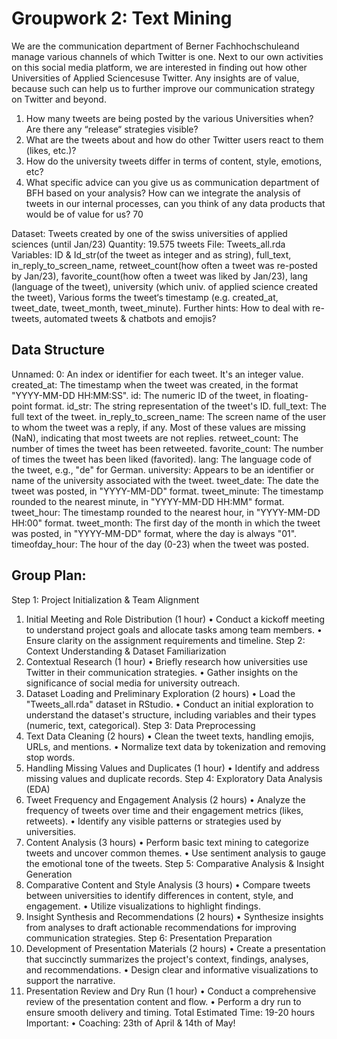 # Groupwork 2: Text Mining

We are the communication department of Berner Fachhochschuleand manage various channels of which Twitter is one. Next to our own activities on this social media platform, we are interested in finding out how other Universities of Applied Sciencesuse Twitter. Any insights are of value, because such can help us to further improve our communication strategy on Twitter and beyond.

1. How many tweets are being posted by the various Universities when? Are there any “release“ strategies visible?
2. What are the tweets about and how do other Twitter users react to them (likes, etc.)?
3. How do the university tweets differ in terms of content, style, emotions, etc?
4. What specific advice can you give us as communication department of BFH based on your analysis? How can we integrate the analysis of tweets in our internal processes, can you think of any data products that would be of value for us?
   70

Dataset: Tweets created by one of the swiss universities of applied sciences (until Jan/23)
Quantity: 19.575 tweets
File: Tweets_all.rda
Variables: ID & Id_str(of the tweet as integer and as string), full_text, in_reply_to_screen_name, retweet_count(how often a tweet was re-posted by Jan/23), favorite_count(how often a tweet was liked by Jan/23), lang (language of the tweet), university (which univ. of applied science created the tweet), Various forms the tweet‘s timestamp (e.g. created_at, tweet_date, tweet_month, tweet_minute).
Further hints: How to deal with re-tweets, automated tweets & chatbots and emojis?

## Data Structure

Unnamed: 0: An index or identifier for each tweet. It's an integer value.
created_at: The timestamp when the tweet was created, in the format "YYYY-MM-DD HH:MM:SS".
id: The numeric ID of the tweet, in floating-point format.
id_str: The string representation of the tweet's ID.
full_text: The full text of the tweet.
in_reply_to_screen_name: The screen name of the user to whom the tweet was a reply, if any. Most of these values are missing (NaN), indicating that most tweets are not replies.
retweet_count: The number of times the tweet has been retweeted.
favorite_count: The number of times the tweet has been liked (favorited).
lang: The language code of the tweet, e.g., "de" for German.
university: Appears to be an identifier or name of the university associated with the tweet.
tweet_date: The date the tweet was posted, in "YYYY-MM-DD" format.
tweet_minute: The timestamp rounded to the nearest minute, in "YYYY-MM-DD HH:MM" format.
tweet_hour: The timestamp rounded to the nearest hour, in "YYYY-MM-DD HH:00" format.
tweet_month: The first day of the month in which the tweet was posted, in "YYYY-MM-DD" format, where the day is always "01".
timeofday_hour: The hour of the day (0-23) when the tweet was posted.

## Group Plan:

Step 1: Project Initialization & Team Alignment

1. Initial Meeting and Role Distribution (1 hour)
   • Conduct a kickoff meeting to understand project goals and allocate
   tasks among team members.
   • Ensure clarity on the assignment requirements and timeline.
   Step 2: Context Understanding & Dataset Familiarization
1. Contextual Research (1 hour)
   • Briefly research how universities use Twitter in their communication
   strategies.
   • Gather insights on the significance of social media for university
   outreach.
1. Dataset Loading and Preliminary Exploration (2 hours)
   • Load the "Tweets_all.rda" dataset in RStudio.
   • Conduct an initial exploration to understand the dataset's structure,
   including variables and their types (numeric, text, categorical).
   Step 3: Data Preprocessing
1. Text Data Cleaning (2 hours)
   • Clean the tweet texts, handling emojis, URLs, and mentions.
   • Normalize text data by tokenization and removing stop words.
1. Handling Missing Values and Duplicates (1 hour)
   • Identify and address missing values and duplicate records.
   Step 4: Exploratory Data Analysis (EDA)
1. Tweet Frequency and Engagement Analysis (2 hours)
   • Analyze the frequency of tweets over time and their engagement
   metrics (likes, retweets).
   • Identify any visible patterns or strategies used by universities.
1. Content Analysis (3 hours)
   • Perform basic text mining to categorize tweets and uncover common
   themes.
   • Use sentiment analysis to gauge the emotional tone of the tweets.
   Step 5: Comparative Analysis & Insight Generation
1. Comparative Content and Style Analysis (3 hours)
   • Compare tweets between universities to identify differences in content,
   style, and engagement.
   • Utilize visualizations to highlight findings.
1. Insight Synthesis and Recommendations (2 hours)
   • Synthesize insights from analyses to draft actionable recommendations
   for improving communication strategies.
   Step 6: Presentation Preparation
1. Development of Presentation Materials (2 hours)
   • Create a presentation that succinctly summarizes the project's context,
   findings, analyses, and recommendations.
   • Design clear and informative visualizations to support the narrative.
1. Presentation Review and Dry Run (1 hour)
   • Conduct a comprehensive review of the presentation content and flow.
   • Perform a dry run to ensure smooth delivery and timing.
   Total Estimated Time: 19-20 hours
   Important:
   • Coaching: 23th of April & 14th of May!
